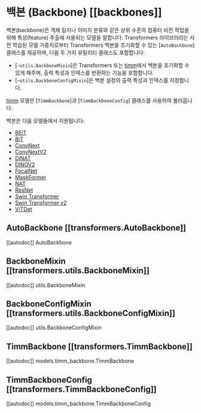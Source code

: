 <!--Copyright 2023 The HuggingFace Team. All rights reserved.

Licensed under the Apache License, Version 2.0 (the "License"); you may not use this file except in compliance with
the License. You may obtain a copy of the License at

http://www.apache.org/licenses/LICENSE-2.0

Unless required by applicable law or agreed to in writing, software distributed under the License is distributed on
an "AS IS" BASIS, WITHOUT WARRANTIES OR CONDITIONS OF ANY KIND, either express or implied. See the License for the
specific language governing permissions and limitations under the License.

⚠️ Note that this file is in Markdown but contain specific syntax for our doc-builder (similar to MDX) that may not be
rendered properly in your Markdown viewer.

-->

# 백본 (Backbone) [[backbones]] 

백본(backbone)은 객체 탐지나 이미지 분류와 같은 상위 수준의 컴퓨터 비전 작업을 위해 특성(feature) 추출에 사용되는 모델을 말합니다. Transformers 라이브러리는 사전 학습된 모델 가중치로부터 Transformers 백본을 초기화할 수 있는 [`AutoBackbone`] 클래스를 제공하며, 다음 두 가지 유틸리티 클래스도 포함합니다:

* [`~utils.BackboneMixin`]은 Transformers 또는 [timm](https://hf.co/docs/timm/index)에서 백본을 초기화할 수 있게 해주며, 출력 특성과 인덱스를 반환하는 기능을 포함합니다.
* [`~utils.BackboneConfigMixin`]은 백본 설정의 출력 특성과 인덱스를 지정합니다.

[timm](https://hf.co/docs/timm/index) 모델은 [`TimmBackbone`]과 [`TimmBackboneConfig`] 클래스를 사용하여 불러옵니다.

백본은 다음 모델들에서 지원됩니다:

* [BEiT](../model_doc/beit)
* [BiT](../model_doc/bit)
* [ConvNext](../model_doc/convnext)
* [ConvNextV2](../model_doc/convnextv2)
* [DiNAT](../model_doc/dinat)
* [DINOV2](../model_doc/dinov2)
* [FocalNet](../model_doc/focalnet)
* [MaskFormer](../model_doc/maskformer)
* [NAT](../model_doc/nat)
* [ResNet](../model_doc/resnet)
* [Swin Transformer](../model_doc/swin)
* [Swin Transformer v2](../model_doc/swinv2)
* [ViTDet](../model_doc/vitdet)

## AutoBackbone [[transformers.AutoBackbone]]

[[autodoc]] AutoBackbone

## BackboneMixin [[transformers.utils.BackboneMixin]]

[[autodoc]] utils.BackboneMixin

## BackboneConfigMixin [[transformers.utils.BackboneConfigMixin]]

[[autodoc]] utils.BackboneConfigMixin

## TimmBackbone [[transformers.TimmBackbone]]

[[autodoc]] models.timm_backbone.TimmBackbone

## TimmBackboneConfig [[transformers.TimmBackboneConfig]]

[[autodoc]] models.timm_backbone.TimmBackboneConfig
